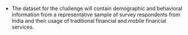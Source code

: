 - The dataset for the challenge will contain demographic and behavioral information from a representative sample of survey respondents from India and their usage of traditional financial and mobile financial services.
